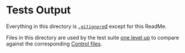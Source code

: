 # Tests Output

Everything in this directory is [`.gitignore`d](.gitignore) except for this ReadMe.

Files in this directory are used by the test suite [one level up](..) to compare against the corresponding [Control files](../Control).
